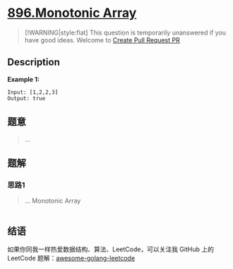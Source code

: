 # [896.Monotonic Array][title]

> [!WARNING|style:flat]
> This question is temporarily unanswered if you have good ideas. Welcome to [Create Pull Request PR](https://github.com/kylesliu/awesome-golang-leetcode)

## Description

**Example 1:**

```
Input: [1,2,2,3]
Output: true
```

## 题意
> ...

## 题解

### 思路1
> ...
Monotonic Array
```go
```


## 结语

如果你同我一样热爱数据结构、算法、LeetCode，可以关注我 GitHub 上的 LeetCode 题解：[awesome-golang-leetcode][me]

[title]: https://leetcode.com/problems/monotonic-array/
[me]: https://github.com/kylesliu/awesome-golang-leetcode
